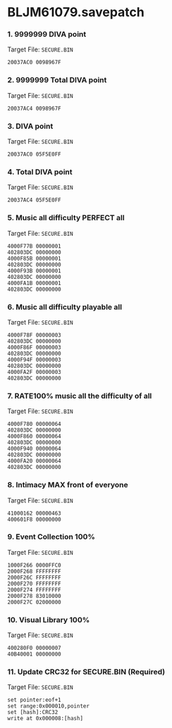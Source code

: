 # BLJM61079.savepatch

### 1. 9999999 DIVA point

Target File: `SECURE.BIN`

```
20037AC0 0098967F
```

### 2. 9999999 Total DIVA point

Target File: `SECURE.BIN`

```
20037AC4 0098967F
```

### 3. DIVA point

Target File: `SECURE.BIN`

```
20037AC0 05F5E0FF
```

### 4. Total DIVA point

Target File: `SECURE.BIN`

```
20037AC4 05F5E0FF
```

### 5. Music all difficulty PERFECT all

Target File: `SECURE.BIN`

```
4000F77B 00000001
402803DC 00000000
4000F85B 00000001
402803DC 00000000
4000F93B 00000001
402803DC 00000000
4000FA1B 00000001
402803DC 00000000
```

### 6. Music all difficulty playable all

Target File: `SECURE.BIN`

```
4000F78F 00000003
402803DC 00000000
4000F86F 00000003
402803DC 00000000
4000F94F 00000003
402803DC 00000000
4000FA2F 00000003
402803DC 00000000
```

### 7. RATE100% music all the difficulty of all

Target File: `SECURE.BIN`

```
4000F780 00000064
402803DC 00000000
4000F860 00000064
402803DC 00000000
4000F940 00000064
402803DC 00000000
4000FA20 00000064
402803DC 00000000
```

### 8. Intimacy MAX front of everyone

Target File: `SECURE.BIN`

```
41000162 00000463
400601F8 00000000
```

### 9. Event Collection 100%

Target File: `SECURE.BIN`

```
1000F266 0000FFC0
2000F268 FFFFFFFF
2000F26C FFFFFFFF
2000F270 FFFFFFFF
2000F274 FFFFFFFF
2000F278 83010000
2000F27C 02000000
```

### 10. Visual Library 100%

Target File: `SECURE.BIN`

```
400280F0 00000007
40B40001 00000000
```

### 11. Update CRC32 for SECURE.BIN (Required)

Target File: `SECURE.BIN`

```
set pointer:eof+1
set range:0x000010,pointer
set [hash]:CRC32
write at 0x000008:[hash]
```

